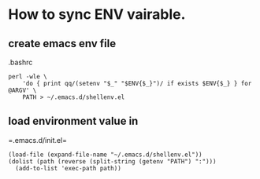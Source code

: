 # How to sync ENV vairable.

## create emacs env file
.bashrc
```
perl -wle \
    'do { print qq/(setenv "$_" "$ENV{$_}")/ if exists $ENV{$_} } for @ARGV' \
    PATH > ~/.emacs.d/shellenv.el

```

## load environment value in 
=.emacs.d/init.el=

```
(load-file (expand-file-name "~/.emacs.d/shellenv.el"))
(dolist (path (reverse (split-string (getenv "PATH") ":")))
  (add-to-list 'exec-path path))
```
